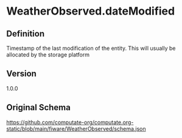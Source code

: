 # WeatherObserved.dateModified

## Definition
Timestamp of the last modification of the entity. This will usually be allocated by the storage platform

## Version
1.0.0

## Original Schema
https://github.com/computate-org/computate.org-static/blob/main/fiware/WeatherObserved/schema.json

